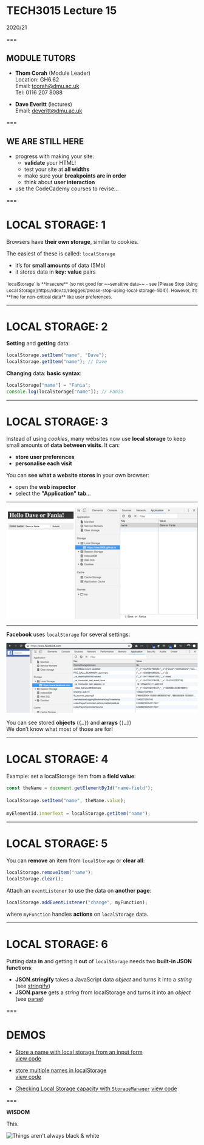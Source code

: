<!-- .slide: class="centre" -->
# TECH3015 Lecture 15

2020/21

===

## MODULE TUTORS

- **Thom Corah** (Module Leader)  
Location: GH6.62  
Email: tcorah@dmu.ac.uk  
Tel: 0116 207 8088

- **Dave Everitt** (lectures)  
Email: deveritt@dmu.ac.uk

===

## WE ARE STILL HERE

- progress with making your site:
  - **validate** your HTML!
  - test your site at **all widths**
  - make sure your **breakpoints are in order**
  - think about **user interaction**
- use the CodeCademy courses to revise…

===

# LOCAL STORAGE: **1**
<!-- .slide: class="crammed" -->

Browsers have **their own storage**, similar to cookies.

The easiest of these is called: `localStorage`

- it’s for **small amounts** of data (5Mb)
- it stores data in **key: value** pairs

<small>
`localStorage` is **insecure** (so not good for ~~sensitive data~~ - see [Please Stop Using Local Storage](https://dev.to/rdegges/please-stop-using-local-storage-1i04)).  
However, it’s **fine for non-critical data** like user preferences.
</small>

---

# LOCAL STORAGE: **2**
<!-- .slide: class="crammed" -->

**Setting** and **getting** data:

```javascript
localStorage.setItem("name", "Dave");
localStorage.getItem("name"); // Dave
```

**Changing** data: **basic syntax**:

```javascript
localStorage["name"] = "Fania";
console.log(localStorage["name"]); // Fania
```

---

# LOCAL STORAGE: **3**
<!-- .slide: class="crammed" -->

Instead of using *cookies*, many websites now use **local storage** to keep small amounts of **data between visits**. It can:

- **store user preferences** 
- **personalise each visit**

You can **see what a website stores** in your own browser:

- open the **web inspector**
- select the **"Application" tab**…

---

![local storage in the browser Application tab](https://raw.githubusercontent.com/DaveEveritt/TECH3015/master/imgs/localstorage//local-storage-application-tab.png)

---

**Facebook** uses `localStorage` for several settings:

![Facebook local storage](https://raw.githubusercontent.com/DaveEveritt/TECH3015/master/imgs/localstorage/local-storage-facebook.png)

You can see stored **objects** (`{…}`) and **arrays** (`[…]`)  
We don’t know what most of those are for!

---

# LOCAL STORAGE: **4**
<!-- .slide: class="crammed" -->

Example: set a localStorage item from a **field value**:

```javascript
const theName = document.getElementById("name-field");

localStorage.setItem("name", theName.value);

myElementId.innerText = localStorage.getItem("name");
```

---

# LOCAL STORAGE: **5**
<!-- .slide: class="crammed" -->

You can **remove** an item from `localStorage` or **clear all**:

```javascript
localStorage.removeItem("name");
localStorage.clear();
```

Attach an `eventListener` to use the data on **another page**:

```javascript
localStorage.addEventListener("change", myFunction);
```

where `myFunction` handles **actions** on `localStorage` data.

---

# LOCAL STORAGE: **6**
<!-- .slide: class="crammed" -->

Putting data **in** and getting it **out** of `localStorage` needs two **built-in JSON functions**:

- **JSON.stringify** takes a JavaScript data *object* and turns it into a *string* (see [stringify](https://developer.mozilla.org/en-US/docs/Web/JavaScript/Reference/Global_Objects/JSON/stringify))
- **JSON.parse** gets a *string* from localStorage and turns it into an *object* (see [parse](https://developer.mozilla.org/en-US/docs/Web/JavaScript/Reference/Global_Objects/JSON/parse))

===

# **DEMOS**

- [Store a name with local storage from an input form](https://front-end-materials.github.io/local-storage/local-storage-form/)  
[view code](https://github.com/front-end-materials/local-storage/tree/master/local-storage-form)

- [store multiple names in localStorage](https://front-end-materials.github.io/local-storage/local-storage-object/)  
[view code](https://github.com/front-end-materials/local-storage/tree/master/local-storage-object)

- [Checking Local Storage capacity with `StorageManager`](https://front-end-materials.github.io/local-storage/browser-storage-check/)
[view code](https://github.com/front-end-materials/local-storage/tree/master/browser-storage-check/)

===

**WISDOM**
<!-- .slide: class="crammed" -->

This.

![Things aren't always black & white](https://raw.githubusercontent.com/TECH3015/lectures/master/imgs/humour/not-black-and-white.jpg)

